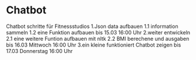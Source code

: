 # Chatbot


Chatbot schritte für Fitnessstudios
1.Json data aufbauen 
1.1 information sammeln
1.2 eine Funktion aufbauen
bis 15.03 16:00 Uhr
2.weiter entwickeln 
2.1 eine weitere Funtion aufbauen mit nltk
2.2 BMI berechene und ausgaben
bis 16.03 Mittwoch 16:00 Uhr
3.ein kleine funktioniert Chatbot zeigen
bis 17.03 Donnerstag 16:00 Uhr 

 
